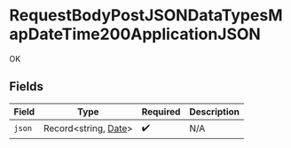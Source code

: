 # RequestBodyPostJSONDataTypesMapDateTime200ApplicationJSON

OK


## Fields

| Field                                                                                                         | Type                                                                                                          | Required                                                                                                      | Description                                                                                                   |
| ------------------------------------------------------------------------------------------------------------- | ------------------------------------------------------------------------------------------------------------- | ------------------------------------------------------------------------------------------------------------- | ------------------------------------------------------------------------------------------------------------- |
| `json`                                                                                                        | Record<string, [Date](https://developer.mozilla.org/en-US/docs/Web/JavaScript/Reference/Global_Objects/Date)> | :heavy_check_mark:                                                                                            | N/A                                                                                                           |